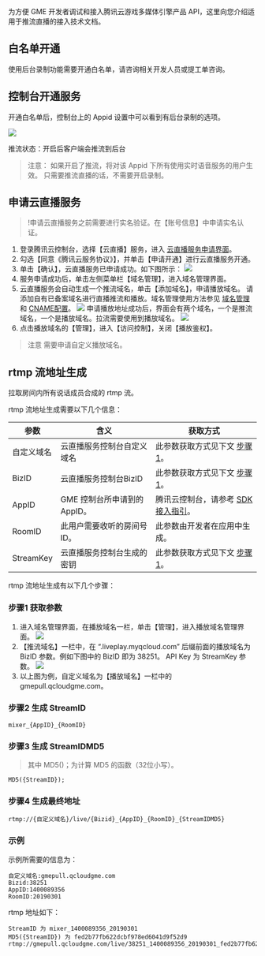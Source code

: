 为方便 GME 开发者调试和接入腾讯云游戏多媒体引擎产品 API，这里向您介绍适用于推流直播的接入技术文档。

## 白名单开通

使用后台录制功能需要开通白名单，请咨询相关开发人员或提工单咨询。


## 控制台开通服务

开通白名单后，控制台上的 Appid 设置中可以看到有后台录制的选项。

![](https://main.qcloudimg.com/raw/0082b5eeb2eb66491c86ee6eb4c8203f.png)

推流状态：开启后客户端会推流到后台


> 注意：
> 如果开启了推流，将对该 Appid 下所有使用实时语音服务的用户生效。
> 只需要推流直播的话，不需要开启录制。



## 申请云直播服务
>!申请云直播服务之前需要进行实名验证。在【账号信息】中申请实名认证。

1. 登录腾讯云控制台，选择【云直播】服务，进入 [云直播服务申请界面](https://console.cloud.tencent.com/live)。
2. 勾选【同意《腾讯云服务协议》】，并单击【申请开通】进行云直播服务开通。
3. 单击【确认】，云直播服务已申请成功。如下图所示：
![](https://main.qcloudimg.com/raw/53d626f2dea1eaecf459636db1481e4b.png)
4. 服务申请成功后，单击左侧菜单栏【域名管理】，进入域名管理界面。
5. 云直播服务会自动生成一个推流域名，单击【添加域名】，申请播放域名。
请添加自有已备案域名进行直播推流和播放。域名管理使用方法参见 [域名管理](https://cloud.tencent.com/document/product/267/30559) 和 [CNAME配置](https://cloud.tencent.com/document/product/267/30010)。 
![](https://main.qcloudimg.com/raw/d24740621f990a6101ee031de1a78cc4.png)
申请播放地址成功后，界面会有两个域名，一个是推流域名，一个是播放域名。拉流需要使用到播放域名。
![](https://main.qcloudimg.com/raw/8521494652b287a1b5769882e3f52b24.png)
6. 点击播放域名的【管理】，进入【访问控制】，关闭【播放鉴权】。

> 注意
> 需要申请自定义播放域名。


## rtmp 流地址生成
拉取房间内所有说话成员合成的 rtmp 流。

rtmp 流地址生成需要以下几个信息：

|参数|含义|获取方式|
|-----|-----|-----|
|自定义域名|云直播服务控制台自定义域名 |此参数获取方式见下文 [步骤1](#step1)。|
|BizID|云直播服务控制台BizID |此参数获取方式见下文 [步骤1](#step1)。|
|AppID|GME 控制台所申请到的 AppID。 |腾讯云控制台，请参考  [SDK 接入指引](https://cloud.tencent.com/document/product/607/10782)。|
|RoomID|此用户需要收听的房间号 ID。 |此参数由开发者在应用中生成。|
|StreamKey|云直播服务控制台生成的密钥|此参数获取方式见下文 [步骤1](#step1)。|


rtmp 流地址生成有以下几个步骤：
<span id="step1"></span>
### 步骤1 获取参数
1. 进入域名管理界面，在播放域名一栏，单击【管理】，进入播放域名管理界面。
 ![](https://main.qcloudimg.com/raw/8521494652b287a1b5769882e3f52b24.png)
2. 【推流域名】一栏中，在 “.liveplay.myqcloud.com” 后缀前面的播放域名为 BizID 参数。例如下图中的 BizID 即为 38251。 API Key 为 StreamKey 参数。 
 ![](https://main.qcloudimg.com/raw/6a0a8c119acd2d49b575a40aa7ededcc.png)
3. 以上图为例，自定义域名为【播放域名】一栏中的gmepull.qcloudgme.com。


### 步骤2 生成 StreamID

```
mixer_{AppID}_{RoomID}
```


### 步骤3 生成 StreamIDMD5 

> 其中 MD5()；为计算 MD5 的函数（32位小写）。

```
MD5({StreamID});
```

### 步骤4 生成最终地址
```
rtmp://{自定义域名}/live/{Bizid}_{AppID}_{RoomID}_{StreamIDMD5}
```


### 示例
示例所需要的信息为：

```
自定义域名:gmepull.qcloudgme.com
Bizid:38251
AppID:1400089356
RoomID:20190301
```

rtmp 地址如下：

```
StreamID 为 mixer_1400089356_20190301
MD5({StreamID}) 为 fed2b77fb622dcbf978ed6041d9f52d9
rtmp://gmepull.qcloudgme.com/live/38251_1400089356_20190301_fed2b77fb622dcbf978ed6041d9f52d9
```
